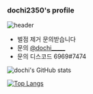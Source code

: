 ### dochi2350's profile
![header](https://capsule-render.vercel.app/api?type=waving&color=auto&height=300&section=header&text=capsule%20render&fontSize=90)

- 벌점 제거 문의받습니다
- 문의 <a href="https://www.instagram.com/dochi_____">@dochi_____</a>
- 문의 디스코드 6969#7474

![dochi's GitHub stats](https://github-readme-stats.vercel.app/api?username=dochi2350&show_icons=true&theme=tokyonight)

[![Top Langs](https://github-readme-stats.vercel.app/api/top-langs/?username=dochi2350&theme=tokyonight&layout=compact&hide=CMake)](https://github.com/anuraghazra/github-readme-stats)
